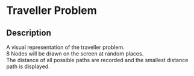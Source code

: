 # Traveller Problem

## Description
A visual representation of the traveller problem.  
8 Nodes will be drawn on the screen at random places.  
The distance of all possible paths are recorded and the smallest distance path is displayed.